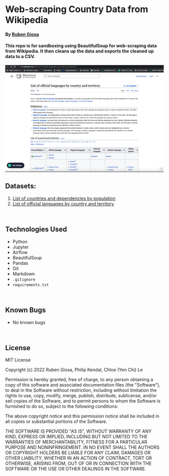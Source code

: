 # Web-scraping Country Data from Wikipedia

#### By [Ruben Giosa](https://www.linkedin.com/in/rubengiosa/)

#### This repo is for sandboxing using BeautifulSoup for web-scraping data from Wikipedia. It then cleans up the data and exports the cleaned up data to a CSV.

<img src="imgs/Screen Shot 2023-02-24 at 2.25.36 PM.png" alt="sample of work" width="750"/>

## Datasets:
1. [List of countries and dependencies by population](https://en.wikipedia.org/wiki/List_of_countries_and_dependencies_by_population)
2. [List of official languages by country and territory](https://en.wikipedia.org/wiki/List_of_official_languages_by_country_and_territory)

<br>

## Technologies Used

* Python
* Jupyter
* Airflow
* BeautifulSoup
* Pandas
* Git
* Markdown
* `.gitignore`
* `requirements.txt`
  
</br>

## Known Bugs

* No known bugs

<br>

## License

MIT License

Copyright (c) 2022 Ruben Giosa, Philip Kendal, Chloe (Yen Chi) Le

Permission is hereby granted, free of charge, to any person obtaining a copy of this software and associated documentation files (the "Software"), to deal in the Software without restriction, including without limitation the rights to use, copy, modify, merge, publish, distribute, sublicense, and/or sell copies of the Software, and to permit persons to whom the Software is furnished to do so, subject to the following conditions:

The above copyright notice and this permission notice shall be included in all copies or substantial portions of the Software.

THE SOFTWARE IS PROVIDED "AS IS", WITHOUT WARRANTY OF ANY KIND, EXPRESS OR IMPLIED, INCLUDING BUT NOT LIMITED TO THE WARRANTIES OF MERCHANTABILITY, FITNESS FOR A PARTICULAR PURPOSE AND NONINFRINGEMENT. IN NO EVENT SHALL THE AUTHORS OR COPYRIGHT HOLDERS BE LIABLE FOR ANY CLAIM, DAMAGES OR OTHER LIABILITY, WHETHER IN AN ACTION OF CONTRACT, TORT OR OTHERWISE, ARISING FROM, OUT OF OR IN CONNECTION WITH THE SOFTWARE OR THE USE OR OTHER DEALINGS IN THE SOFTWARE.

</br>